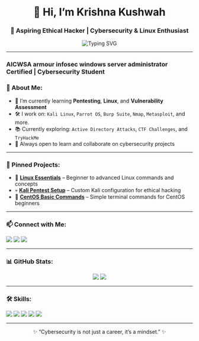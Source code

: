 <h1 align="center">👋 Hi, I’m Krishna Kushwah</h1>
<h3 align="center">🚀 Aspiring Ethical Hacker | Cybersecurity & Linux Enthusiast</h3>

<p align="center">
  <img src="https://readme-typing-svg.demolab.com?font=Fira+Code&size=20&duration=2000&pause=1000&color=F70A82&center=true&vCenter=true&width=435&lines=HACKING+MODE+ON!;Learning+Penetration+Testing;Exploring+Linux+Security;Building+Cyber+Awareness" alt="Typing SVG" />
</p>

---
### AICWSA armour infosec windows server administrator Certified | Cybersecurity Student
### 🔐 About Me:
- 🧠 I’m currently learning **Pentesting**, **Linux**, and **Vulnerability Assessment**
- 🛠️ I work on: `Kali Linux`, `Parrot OS`, `Burp Suite`, `Nmap`, `Metasploit`, and more.
- 📚 Currently exploring: `Active Directory Attacks`, `CTF Challenges`, and `TryHackMe`
- 🌱 Always open to learn and collaborate on cybersecurity projects

---

### 📂 Pinned Projects:
- 🐧 **[Linux Essentials](https://github.com/krishnakushwah0310/Linux-Essentials)** – Beginner to advanced Linux commands and concepts
- 💀 **[Kali Pentest Setup](https://github.com/krishnakushwah0310/kali-pentest-setup)** – Custom Kali configuration for ethical hacking
- 🔐 **[CentOS Basic Commands](https://github.com/krishnakushwah0310/centos-basic-commands)** – Simple terminal commands for CentOS beginners

---

### 📫 Connect with Me:
<p align="left">
  <a href="mailto:krishkush332@gmail.com"><img src="https://img.shields.io/badge/Gmail-D14836?style=for-the-badge&logo=gmail&logoColor=white"/></a>
  <a href="https://www.linkedin.com/in/krishna-kushwah-382821231/"><img src="https://img.shields.io/badge/LinkedIn-blue?style=for-the-badge&logo=linkedin&logoColor=white"/></a>
  <a href="https://medium.com/@krishkush332"><img src="https://img.shields.io/badge/Medium-black?style=for-the-badge&logo=medium&logoColor=white"/></a>
</p>

---

### 📊 GitHub Stats:
<p align="center">
  <img src="https://github-readme-stats.vercel.app/api?username=krishnakushwah0310&show_icons=true&theme=radical" />
  <img src="https://github-readme-streak-stats.herokuapp.com?user=krishnakushwah0310&theme=radical&hide_border=true" />
</p>

---

### 🛠️ Skills:
<p>
  <img src="https://img.shields.io/badge/Linux-FCC624?style=for-the-badge&logo=linux&logoColor=black" />
  <img src="https://img.shields.io/badge/Kali-557C94?style=for-the-badge&logo=kalilinux&logoColor=white" />
  <img src="https://img.shields.io/badge/Burp%20Suite-ff7043?style=for-the-badge&logoColor=white" />
  <img src="https://img.shields.io/badge/Nmap-004170?style=for-the-badge&logoColor=white" />
  <img src="https://img.shields.io/badge/TryHackMe-red?style=for-the-badge&logo=tryhackme&logoColor=white" />
</p>

---

<p align="center">✨ “Cybersecurity is not just a career, it’s a mindset.” ✨</p>
